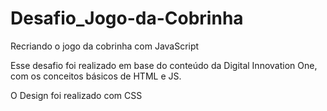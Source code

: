 # Desafio_Jogo-da-Cobrinha
Recriando o jogo da cobrinha com JavaScript

Esse desafio foi realizado em base do conteúdo da Digital Innovation One, com os conceitos básicos de HTML e JS.

O Design foi realizado com CSS
